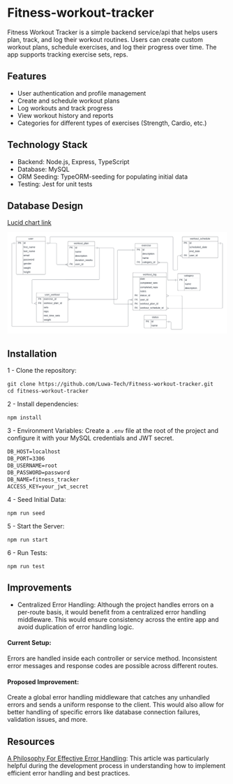 # Fitness-workout-tracker
Fitness Workout Tracker is a simple backend service/api that helps users plan, track, and log their workout routines. Users can create custom workout plans, schedule exercises, and log their progress over time. The app supports tracking exercise sets, reps.

## Features
- User authentication and profile management
- Create and schedule workout plans
- Log workouts and track progress
- View workout history and reports
- Categories for different types of exercises (Strength, Cardio, etc.)

## Technology Stack
- Backend: Node.js, Express, TypeScript
- Database: MySQL
- ORM Seeding: TypeORM-seeding for populating initial data
- Testing: Jest for unit tests

## Database Design
[Lucid chart link](https://lucid.app/lucidchart/763404e7-26f5-4a1a-b5d5-d4f389d7e0b2/edit?viewport_loc=-1167%2C-714%2C1983%2C921%2C0_0&invitationId=inv_1ad63f63-1e72-423f-91b5-4e56703de65d)

![Design](./db-design/Fitness-Workout-Tracker.png)

## Installation
1 - Clone the repository:
```
git clone https://github.com/Luwa-Tech/Fitness-workout-tracker.git
cd fitness-workout-tracker

```
2 - Install dependencies:
```
npm install
```
3 - Environment Variables:
Create a `.env` file at the root of the project and configure it with your MySQL credentials and JWT secret.
```
DB_HOST=localhost
DB_PORT=3306
DB_USERNAME=root
DB_PASSWORD=password
DB_NAME=fitness_tracker
ACCESS_KEY=your_jwt_secret
```
4 - Seed Initial Data:
```
npm run seed
```
5 - Start the Server:
```
npm run start
```
6 - Run Tests:
```
npm run test
```

## Improvements
- Centralized Error Handling: Although the project handles errors on a per-route basis, it would benefit from a centralized error handling middleware. This would ensure consistency across the entire app and avoid duplication of error handling logic.

#### Current Setup:
Errors are handled inside each controller or service method.
Inconsistent error messages and response codes are possible across different routes.

#### Proposed Improvement:
Create a global error handling middleware that catches any unhandled errors and sends a uniform response to the client. This would also allow for better handling of specific errors like database connection failures, validation issues, and more.

## Resources
[A Philosophy For Effective Error Handling](https://openupthecloud.com/error-handling-javascript/#google_vignette): This article was particularly helpful during the development process in understanding how to implement efficient error handling and best practices.
